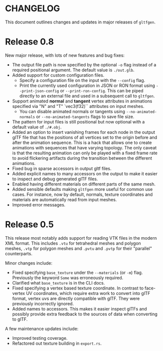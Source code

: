 # CHANGELOG

This document outlines changes and updates in major releases of `gltfgen`.

# Release 0.8

New major release, with lots of new features and bug fixes:

- The output file path is now specified by the optional `-o` flag instead of a required positional argument. The default value is `./out.glb`.
- Added support for custom configuration files.
  - Specify a configuration file on the input with the `--config` flag.
  - Print the currently used configuration in JSON or RON format using `--print-json-config` or `--print-ron-config`. This can be piped directly to an external file and used in a subsequent call to `gltfgen`.
- Support animated **normal** and **tangent** vertex attributes in animations specified via "N" and "T" `vec3(f32)`` attributes on input meshes.
  - You can disable animated normals or tangents using `--no-animated-normals` or `--no-animated-tangents` flags to save file size.
- The pattern for input files is still positional but now optional with a default value of `./#.obj`.
- Added an option to insert vanishing frames for each node in the output glTF file that has the positions of all vertices set to the origin before and after the animation sequence. This is a hack that allows one to create animations with sequences that have varying topology. The only caveat is that the resulting animation can only be played with a fixed frame rate to avoid flickering artifacts during the transition between the different animations.
- Fixed bug in sparse accessors in output gltf files.
- Added explicit names to many accessors on the output to make it easier to inspect and debug generated glTF files.
- Enabled having different materials on different parts of the same mesh.
- Added sensible defaults making `gltfgen` more useful for common use cases. For instance, now by default, normals, texture coordinates and materials are automatically read from input meshes.
- Improved error messages.


# Release 0.5

This release most notably adds support for reading VTK files in the modern XML format.
This includes `.vtu` for tetrahedral meshes and polygon meshes, `.vtp` for polygon meshes and
`.pvtu` and `.pvtp` for their "parallel" counterparts.

Minor changes include:
- Fixed specifying `base_texture` under the `--materials` (or `-m`) flag. Previously the keyword `Some` was erroneously required.
- Clarified what `base_texture` is in the CLI docs.
- Fixed specifying a vertex based texture coordinate. In contrast to face-vertex UV coordinates, which require extra work to convert into glTF format, vertex uvs are directly compatible with glTF. They were previously incorrectly ignored.
- Added names to accessors. This makes it easier inspect glTFs and possibly provide extra feedback to the sources of data when converting to glTF.

A few maintenance updates include:
- Improved testing coverage.
- Refactored out texture building in `export.rs`.